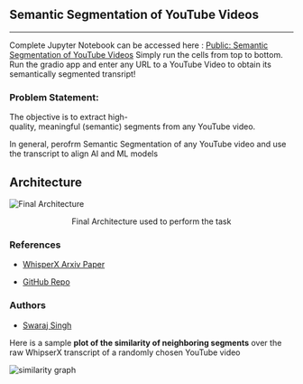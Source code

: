 ## Semantic Segmentation of YouTube Videos


---

Complete Jupyter Notebook can be accessed here : [Public: Semantic Segmentation of YouTube Videos](https://colab.research.google.com/drive/1aqiet4atbkA_ijff6JrzR8aqL75JC51U)
Simply run the cells from top to bottom. Run the gradio app and enter any URL to a YouTube Video to obtain its semantically segmented transript!

### Problem Statement:
The objective is to extract high-quality, meaningful (semantic) segments from any YouTube video.

In general, perofrm Semantic Segmentation of any YouTube video and use the transcript to align AI and ML models

## **Architecture**

![Final Architecture](https://drive.google.com/uc?id=147cS5EoC3mdcAgTdHL0FftpRD9kmRmI3)

<p align="center">Final Architecture used to perform the task</p>


### **References**
- [WhisperX Arxiv Paper](https://arxiv.org/abs/2303.00747)


- [GitHub Repo](https://github.com/m-bain/whisperX)

### **Authors**
- [Swaraj Singh](https://github.com/swrjsingh)


Here is a sample **plot of the similarity of neighboring segments** over the raw WhipserX transcript of a randomly chosen YouTube video

![similarity graph](https://drive.google.com/uc?id=1pUqoqlCZfQrZh5pqnxcDkfstxcvb_-Sb)

